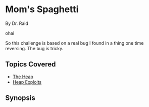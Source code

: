 # Mom's Spaghetti

By Dr. Raid



ohai

So this challenge is based on a real bug I found in a thing one time reversing.
The bug is tricky. 

## Topics Covered

- [The Heap](/binary-exploitation/what-is-the-heap/)
- [Heap Exploits](/binary-exploitation/heap-exploitation/)
## Synopsis

